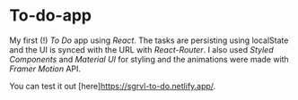 # To-do-app

My first (!) _To Do_ app using _React_. The tasks are persisting using localState and the UI is synced with the URL with _React-Router_. I also used _Styled Components_ and _Material UI_ for styling and the animations were made with _Framer Motion_ API.

You can test it out [here]https://sgrvl-to-do.netlify.app/.
